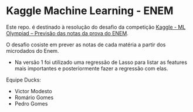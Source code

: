 # Kaggle Machine Learning - ENEM

Este repo. é destinado à resolução do desafio da competição [Kaggle - ML Olympiad – Previsão das notas da prova do ENEM](https://www.kaggle.com/c/qualityeducation).

O desafio cosiste em prever as notas de cada matéria a partir dos microdados do Enem.

* Na versão 1 foi utilizado uma regressão de Lasso para listar as features mais importantes e posteriormente fazer a regressão com elas.

Equipe Ducks:
- Victor Modesto
- Romário Gomes
- Pedro Gomes
